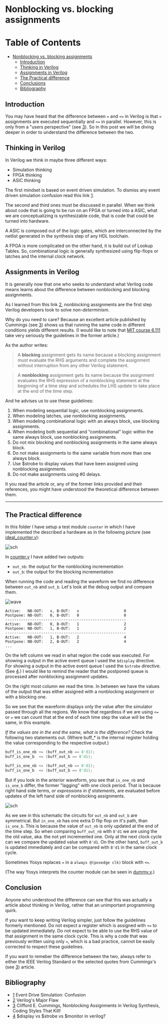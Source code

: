 # Nonblocking vs. blocking assignments

Table of Contents
=================

* [Nonblocking vs. blocking assignments](#nonblocking-vs-blocking-assignments)
   * [Introduction](#introduction)
   * [Thinking in Verilog](#thinking-in-verilog)
   * [Assignments in Verilog](#assignments-in-verilog)
   * [The Practical difference](#the-practical-difference)
   * [Conclusions](#conclusions)
   * [Bibliography](#bibliography)

## Introduction

You may have heard that the difference between `=` and `<=` in Verilog is that
`=` assignments are executed sequentially and `<=` in parallel. However, this is
only from a "users perspective" (see [3]). So in this post we will be diving
deeper in order to understand the difference between the two.

## Thinking in Verilog

In Verilog we think in maybe three different ways:

- Simulation thinking
- FPGA thinking
- ASIC thinking

The first mindset is based on event driven simulation. To dismiss any event
driven simulation confusion read this link [1].

The second and third ones must be discussed in parallel. When we think about
code that is going to be run on an FPGA or turned into a ASIC, what we are
conceptualizing is synthesizable code, that is code that could be turned into
hardware.

A ASIC is composed out of the logic gates, which are interconnected by the
netlist generated in the synthesis step of any HDL toolchain.

A FPGA is more complicated on the other hand, it is build out of Lookup Tables.
So, combinational logic is generally synthesized using flip-flops or latches and
the internal clock network.

## Assignments in Verilog

It is generally now that one who seeks to understand what Verilog code means
learns about the difference between nonblocking and blocking assignments.

As I learned from this link [2], nonblocking assignments are the first step
Verilog developers took to solve *non-determinism*.

Why do you need to care? Because an excellent article published by Cummings (see
[3]) shows us that running the same code in different conditions yields
different results. (I would like to note that
[MIT course 6.111](http://web.mit.edu/6.111/www/f2017/handouts/L04.pdf#page=30)
take very seriously the guidelines in the former article.)

As the author writes:

> A **blocking** assignment gets its name because a blocking assignment must
> evaluate the RHS arguments and complete the assignment without interruption
> from any other Verilog statement.

> A **nonblocking** assignment gets its name because the assignment evaluates the
> RHS expression of a nonblocking statement at the beginning of a time step and
> schedules the LHS update to take place at the end of the time step.

And he advises us to use these guidelines:

1. When modeling sequential logic, use nonblocking assignments.
2. When modeling latches, use nonblocking assignments.
3. When modeling combinational logic with an always block, use blocking
    assignments.
4. When modeling both sequential and “combinational” logic within the same
    always block, use nonblocking assignments.
5. Do not mix blocking and nonblocking assignments in the same always block.
6. Do not make assignments to the same variable from more than one always block.
7. Use $strobe to display values that have been assigned using nonblocking
    assignments.
8. Do not make assignments using #0 delays.

It you read the article or, any of the former links provided and their
references, you might have understood the theoretical difference between them.

---

## The Practical difference

In this folder I have setup a test module `counter` in which I have implemented
the described a hardware as in the following picture (see
[ideal_counter.v](ideal_counter.v)):

![sch](res/counter.svg "Counter schematic")

In [counter.v](counter.v) I have added two outputs:

- `out_nb`: the output for the nonblocking incrementation
- `out_b`: the output for the blocking incrementation

When running the code and reading the waveform we find no difference between
`out_nb` and `out_b`. Let's look at the debug output and compare them.

![wave](res/waveform.png "Counter signal output waves")

```
Active:   NB-OUT:   x, B-OUT:   x                    0
Postpone: NB-OUT:   0, B-OUT:   0                    0
------------------------------------------------------
Active:   NB-OUT:   0, B-OUT:   1                    2
Postpone: NB-OUT:   1, B-OUT:   1                    2
------------------------------------------------------
Active:   NB-OUT:   1, B-OUT:   2                    4
Postpone: NB-OUT:   2, B-OUT:   2                    4
...
```

On the left column we read in what region the code was executed. For showing a
output in the active event queue I used the `$display` directive. For showing a
output in the active event queue I used the `$strobe` directive. (See [4].) I
would like to remind the reader that the postponed queue is processed after
nonblocking assignment updates.

On the right most column we read the time. In between we have the values of the
output that was either assigned with a nonblocking assignment or with a
blocking one.

So we see that the waveform displays only the value after the simulator passed
through all the regions. We know that regardless if we are using `<=` or `=` we
can count that at the end of each time step the value will be the same, in this
example.

*If the values are in the end the same, what is the difference?* Check the
following two statements out. (Where buff_* is the internal register holding the
value corresponding to the respective output.)

```verilog
buff_is_one_nb <= (buff_out_nb == 8'd1);
buff_is_one_b  <= (buff_out_b == 8'd1);

buff_is_one_nb <= (buff_out_nb == 8'd1);
buff_is_one_b  <= (buff_out_b == 8'd1);
```

But if you look in the anterior waveform, you see that `is_one_nb` and
`is_one_b` differ, the former "lagging" with one clock period. That is because
right hand side terms, *or expressions in if statements*, are evaluated before
updates of the left hand side of nonblocking assignments.

![sch](res/result.svg "Counter schematic result")

As we see in this schematic the circuits for `out_nb` and `out_b` are
symmetrical. But `in_one_nb` has one extra D flip flop on it's path, than
`is_one_b`. This is because the value of `out_nb` is only updated at the end of
the time step. So when comparing `buff_out_nb` with `8'd1` we are using the the
old value, aka. the not yet incremented one. Only at the next clock cycle can we
compare the updated value with `8'd1`. On the other hand, `buff_out_b` is
updated immediately and can be compared with `8'd1` in the same clock cycle.

Sometimes Yosys replaces `=` in a `always @(posedge clk)` block with `<=`.

(The way Yosys interprets the counter module can be seen in [dummy.v](dummy.v).)

## Conclusion

Anyone who understood the difference can see that this was actually a article
about thinking in Verilog, rather that an unimportant programming quirk.

If you want to keep writing Verilog simpler, just follow the guidelines
formerly mentioned. Do not expect a register which is assigned with `<=` to be
updated immediately. Do not expect to be able to use the RHS value of that
assignment in the same clock cycle. This is why a code that was previously
written using only `=`, which is a bad practice, cannot be easily corrected to
respect these guidelines.

If you want to remeber the difference between the two, always refer to either
the IEEE Verilog Standard or the selected quotes from Cummings's (see [3])
article.


## Bibliography

- [1] Event Drive Simulation: Confusion
- [2] Verilog's Major Flaw
- [3] Clifford E. Cummings, Nonblocking Assignments in Verilog Synthesis, Coding
    Styles That Kill!
- [4] $display vs $strobe vs $monitor in verilog?

[1]: https://electronics.stackexchange.com/questions/202489/event-driven-simulation-confusion

[2]: https://insights.sigasi.com/opinion/jan/verilogs-major-flaw/

[3]: http://www.sunburst-design.com/papers/CummingsSNUG2000SJ_NBA.pdf

[4]: https://stackoverflow.com/questions/32832104/display-vs-strobe-vs-monitor-in-verilog